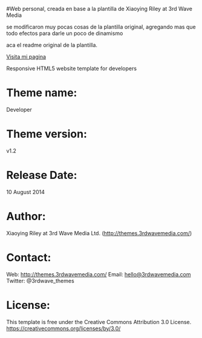 #Web personal, creada en base a la plantilla de  Xiaoying Riley at 3rd Wave Media

se modificaron muy pocas cosas de la plantilla original, agregando mas que todo efectos para darle un poco de dinamismo

aca el readme original de la plantilla.

[Visita mi pagina](http://carlosferrer.me/)

Responsive HTML5 website template for developers

Theme name:
=======================================================================
Developer

Theme version:
=======================================================================
v1.2

Release Date:
=======================================================================
10 August 2014

Author: 
=======================================================================
Xiaoying Riley at 3rd Wave Media Ltd. (http://themes.3rdwavemedia.com/)

Contact:
=======================================================================
Web: http://themes.3rdwavemedia.com/
Email: hello@3rdwavemedia.com
Twitter: @3rdwave_themes

License: 
=======================================================================
This template is free under the Creative Commons Attribution 3.0 License.
https://creativecommons.org/licenses/by/3.0/
